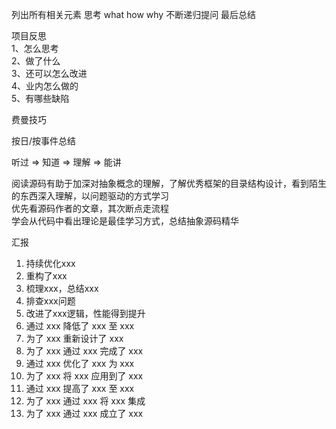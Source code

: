 列出所有相关元素 思考 what how why 不断递归提问 最后总结

项目反思  
1、怎么思考  
2、做了什么  
3、还可以怎么改进  
4、业内怎么做的  
5、有哪些缺陷  

费曼技巧

按日/按事件总结

听过 => 知道 => 理解 => 能讲

阅读源码有助于加深对抽象概念的理解，了解优秀框架的目录结构设计，看到陌生的东西深入理解，以问题驱动的方式学习  
优先看源码作者的文章，其次断点走流程  
学会从代码中看出理论是最佳学习方式，总结抽象源码精华  

汇报  
 1. 持续优化xxx 
 2. 重构了xxx 
 3. 梳理xxx，总结xxx 
 4. 排查xxx问题 
 5. 改进了xxx逻辑，性能得到提升 
 6. 通过 xxx 降低了 xxx 至 xxx 
 7. 为了 xxx 重新设计了 xxx 
 8. 为了 xxx 通过 xxx 完成了 xxx 
 9. 通过 xxx 优化了 xxx 为 xxx 
 10. 为了 xxx 将 xxx 应用到了 xxx 
 11. 通过 xxx 提高了 xxx 至 xxx 
 12. 为了 xxx 通过 xxx 将 xxx 集成 
 13. 为了 xxx 通过 xxx 成立了 xxx

 